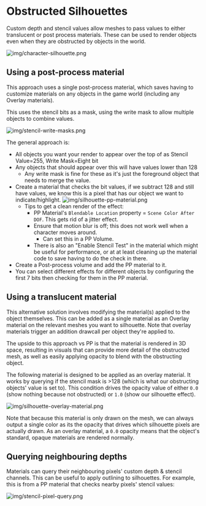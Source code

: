 ﻿# Obstructed Silhouettes

Custom depth and stencil values allow meshes to pass values to either translucent
or post process materials. These can be used to render objects even when they are
obstructed by objects in the world.

![img/character-silhouette.png](img/character-silhouette.png)

## Using a post-process material

This approach uses a single post-process material, which saves having to customize materials
on any objects in the game world (including any Overlay materials).

This uses the stencil bits as a mask, using the write mask to allow multiple objects
to combine values.

![img/stencil-write-masks.png](img/stencil-write-masks.png)

The general approach is:
* All objects you want your render to appear over the top of as Stencil Value=255, Write Mask=Eight bit
* Any objects that should appear over this will have values lower than 128
  * Any write mask is fine for these as it's just the foreground object that needs to merge the value.
* Create a material that checks the bit values, if we subtract 128 and still have values, we know this
  is a pixel that has our object we want to indicate/highlight.
  ![img/silhouette-pp-material.png](img/silhouette-pp-material.png)
  * Tips to get a clean render of the effect:
    * PP Material's `Blendable Location` property = `Scene Color After DOF`. This gets rid of a jitter effect.
    * Ensure that motion blur is off; this does not work well when a character moves around.
      * Can set this in a PP Volume.
    * There is also an "Enable Stencil Test" in the material which might be useful for performance, or at
      at least cleaning up the material code to save having to do the check in there.
* Create a Post-process volume and add the PP material to it.
* You can select different effects for different objects by configuring the first 7 bits then checking for
  them in the PP material.

## Using a translucent material

This alternative solution involves modifying the material(s) applied to the object themselves. This
can be added as a single material as an Overlay material on the relevant meshes you want to silhouette.
Note that overlay materials trigger an addition drawcall per object they're applied to.

The upside to this approach vs PP is that the material is rendered in 3D space, resulting in visuals
that can provide more detail of the obstructed mesh, as well as easily applying opacity to blend with
the obstructing object.

The following material is designed to be applied as an overlay material. It works by querying if the
stencil mask is >128 (which is what our obstructing objects' value is set to). This condition drives
the opacity value of either `0.0` (show nothing because not obstructed) or `1.0` (show our silhouette effect).

![img/silhouette-overlay-material.png](img/silhouette-overlay-material.png)

Note that because this material is only drawn on the mesh, we can always output a single color as its
the opacity that drives which silhouette pixels are actually drawn. As an overlay material, a `0.0` opacity
means that the object's standard, opaque materials are rendered normally.

## Querying neighbouring depths

Materials can query their neighbouring pixels' custom depth & stencil channels. This can be useful to apply
outlining to silhouettes. For example, this is from a PP material that checks nearby pixels' stencil values:

![img/stencil-pixel-query.png](img/stencil-pixel-query.png)

